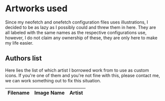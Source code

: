 # Artworks used

Since my neofetch and onefetch configuration files uses illustrations, I decided to be as lazy as I possibly could and threw them in here. They are all labeled with the same names as the respective configurations use, however, I do not claim any ownership of these, they are only here to make my life easier.

## Authors list

Here lies the list of which artist I borrowed work from to use as custom icons. If you're one of them and you're not fine with this, please contact me, we can work something out to fix this situation.

Filename|Image Name|Artist
--------|----------|------
